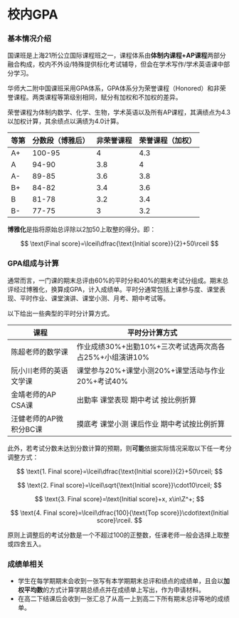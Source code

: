 # 校内GPA

### 基本情况介绍

国课班是上海21所公立国际课程班之一，课程体系由**体制内课程+AP课程**两部分融合构成，校内不外设/特殊提供标化考试辅导，但会在学术写作/学术英语课中部分学习。

华师大二附中国课班采用GPA体系，GPA体系分为荣誉课程（Honored）和非荣誉课程。两类课程等第级别相同，赋分有加权和不加权的差异。

荣誉课程为体制内数学、化学、生物，学术英语以及所有AP课程，其满绩点为4.3以加权计算，其余绩点以满绩为4.0计算。

| 等第 | 分数段（博雅后） | 非荣誉课程 | 荣誉课程（加权） |
| --- | --- | --- | --- |
| A+ | 100-95 | 4 | 4.3 |
| A | 94-90 | 3.8 | 4 |
| A- | 89-85 | 3.6 | 3.8 |
| B+ | 84-82 | 3.4 | 3.6 |
| B | 81-78 | 3.2 | 3.4 |
| B- | 77-75 | 3 | 3.2 |

**博雅化**是指将原始总评除以2加50上取整的得分。即：

$$
\text{Final score}=\lceil\dfrac{\text{Initial score}}{2}+50\rceil
$$

### GPA组成与计算

通常而言，一门课的期末总评由60%的平时分和40%的期末考试分组成。期末总评经过博雅化，换算成GPA，计入成绩单。平时分通常包括上课参与度、课堂表现、平时作业、课堂演讲、课堂小测、月考、期中考试等。

以下给出一些典型的平时分计算方式。

| 课程 | 平时分计算方式 |
| --- | --- |
| 陈超老师的数学课 | 作业成绩30%+出勤10%+三次考试选两次高各占25%+小组演讲10% |
| 阮小川老师的英语文学课 | 课堂参与20%+课堂小测20%+课堂活动与作业20%+考试40% |
| 金靖老师的AP CSA课 | 出勤率 课堂表现 期中考试 按比例折算 |
| 汪健老师的AP微积分BC课 | 摸底考 课堂小测 课后作业 期中考试按比例折算 |

此外，若考试分数未达到分数计算的预期，则**可能**依据实际情况采取以下任一考分调整方式：

$$
\text{1. Final score}=\lceil\dfrac{\text{Initial score}}{2}+50\rceil;
$$

$$
\text{2. Final score}=\lceil\sqrt{\text{Initial score}}\cdot10\rceil;
$$

$$
\text{3. Final score}=\text{Initial score}+x, x\in\Z^+;
$$

$$
\text{4. Final score}=\lceil\dfrac{100}{\text{Top score}}\cdot\text{Initial score}\rceil.
$$

原则上调整后的考试分数是一个不超过100的正整数，任课老师一般会选择上取整或四舍五入。

### 成绩单相关

- 学生在每学期期末会收到一张写有本学期期末总评和绩点的成绩单，且会以**加权平均数**的方式计算学期总绩点并在成绩单上写出，作为申请材料。
- 在高二下结课后会收到一张汇总了从高一上到高二下所有期末总评等地的成绩单。
